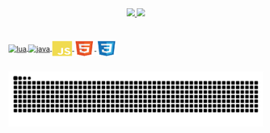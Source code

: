 <div align="center">
  <a href="https://github.com/Apenas-Gabriel">
  <img height="140em" src="https://github-readme-stats.vercel.app/api?username=Apenas-Gabriel&show_icons=true&theme=midnight-purple&include_all_commits=true&count_private=true"/>
  <img height="140em" src="https://github-readme-stats.vercel.app/api/top-langs/?username=Apenas-Gabriel&layout=compact&langs_count=7&theme=midnight-purple"/>
</div>

 ## 
 <br>
<img align="center" alt="lua" height="30" width="40" src="https://cdn.jsdelivr.net/gh/devicons/devicon/icons/lua/lua-plain-wordmark.svg" />
<img align="center" alt="java" height="30" width="40" src="https://cdn.jsdelivr.net/gh/devicons/devicon/icons/java/java-original-wordmark.svg" />
<img align="center" alt="Js" height="30" width="40" src="https://raw.githubusercontent.com/devicons/devicon/master/icons/javascript/javascript-plain.svg">
<img align="center" alt="HTML" height="30" width="40" src="https://raw.githubusercontent.com/devicons/devicon/master/icons/html5/html5-original.svg">
<img align="center" alt="CSS" height="30" width="40" src="https://raw.githubusercontent.com/devicons/devicon/master/icons/css3/css3-original.svg">

 ## 
![Snake animation](https://github.com/Apenas-Gabriel/Apenas-Gabriel/blob/output/github-contribution-grid-snake.svg)
